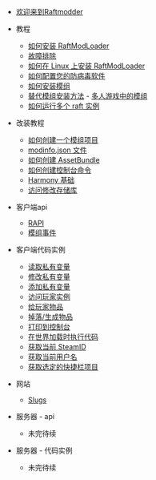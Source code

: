 - [欢迎来到Raftmodder](guid.md)
- 教程
    - [如何安装 RaftModLoader](./tutorials/how-to-install-raftmodloader/readme.md)
     - [故障排除](./tutorials/how-to-install-raftmodloader/trouble/troubleshooting.md)
     - [如何在 Linux 上安装 RaftModLoader](./tutorials/how-to-install-raftmodloader/install-in-linux/onlinux.MD)
    - [如何配置您的防病毒软件](./tutorials/how-to-get-rid-of-virus-error/readme.md)
    - [如何安装模组](./tutorials/how-to-install-a-mod/README.md)
     - [替代模组安装方法](./tutorials/how-to-install-a-mod/alternative-mod-installation-methods.md)
      - [多人游戏中的模组](/general/network/protocol-model.md)
    - [如何运行多个 raft 实例](/general/network/protocol-model.md)

- 改装教程
    - [如何创建一个模组项目](/general/network/protocol-model.md)
     - [modinfo.json 文件](/general/network/protocol-model.md)
    - [如何创建 AssetBundle](/general/network/protocol-model.md)
    - [如何创建控制台命令](/general/network/protocol-model.md)
    - [Harmony 基础](/general/network/protocol-model.md)
    - [访问修改存储库](/general/network/protocol-model.md)


- 客户端api
    - [RAPI](/general/network/protocol-model.md)
    - [模组事件](/general/network/protocol-model.md)


- 客户端代码实例
    - [读取私有变量](/general/network/protocol-model.md)
    - [修改私有变量](/general/network/protocol-model.md)
    - [添加私有变量](/general/network/protocol-model.md)
    - [访问玩家实例](/general/network/protocol-model.md)
    - [给玩家物品](/general/network/protocol-model.md)
    - [掉落/生成物品](/general/network/protocol-model.md)
    - [打印到控制台](/general/network/protocol-model.md)
    - [在世界加载时执行代码](/general/network/protocol-model.md)
    - [获取当前 SteamID](/general/network/protocol-model.md)
    - [获取当前用户名](/general/network/protocol-model.md)
    - [获取选定的快捷栏项目](/general/network/protocol-model.md)


- 网站
    - [Slugs](/general/network/protocol-model.md)


- 服务器 - api
    - 未完待续


- 服务器 - 代码实例
    - 未完待续
